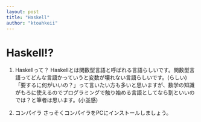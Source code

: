 ```yaml
---
layout: post
title: "Haskell"
author: "ktoahkeii"
---
```


# Haskell!?
1. Haskellって？
Haskellとは関数型言語と呼ばれる言語らしいです。関数型言語ってどんな言語かっていうと変数が壊れない言語らしいです。(らしい)
「要するに何がいいの？」って言いたい方も多いと思いますが、数学の知識がもろに使えるのでプログラミングで触り始める言語としてなら割といいのでは？と筆者は思います。(小並感)

2. コンパイラ
   さっそくコンパイラをPCにインストールしましょう。